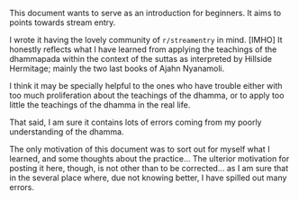 This document wants to serve as an introduction for beginners. It aims to points towards stream entry.

I wrote it having the lovely community of `r/streamentry` in mind. [IMHO] It honestly reflects what I have learned from applying the teachings of the dhammapada within the context of the suttas as interpreted by Hillside Hermitage; mainly the two last books of Ajahn Nyanamoli.

I think it may be specially helpful to the ones who have trouble either with too much proliferation about the teachings of the dhamma, or to apply too little the teachings of the dhamma in the real life.

That said, I am sure it contains lots of errors coming from my poorly understanding of the dhamma.

The only motivation of this document was to sort out for myself what I learned, and some thoughts about the practice... The ulterior motivation for posting it here, though, is not other than to be corrected... as I am sure that in the several place where, due not knowing better, I have spilled out many errors.
